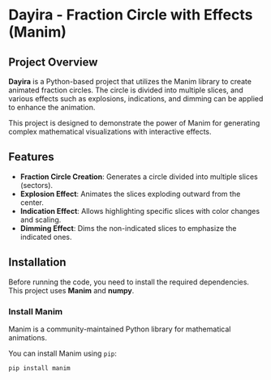 # Dayira - Fraction Circle with Effects (Manim)

## Project Overview

**Dayira** is a Python-based project that utilizes the Manim library to create animated fraction circles. The circle is divided into multiple slices, and various effects such as explosions, indications, and dimming can be applied to enhance the animation.

This project is designed to demonstrate the power of Manim for generating complex mathematical visualizations with interactive effects.

## Features

- **Fraction Circle Creation**: Generates a circle divided into multiple slices (sectors).
- **Explosion Effect**: Animates the slices exploding outward from the center.
- **Indication Effect**: Allows highlighting specific slices with color changes and scaling.
- **Dimming Effect**: Dims the non-indicated slices to emphasize the indicated ones.

## Installation

Before running the code, you need to install the required dependencies. This project uses **Manim** and **numpy**.

### Install Manim

Manim is a community-maintained Python library for mathematical animations.

You can install Manim using `pip`:

```bash
pip install manim
